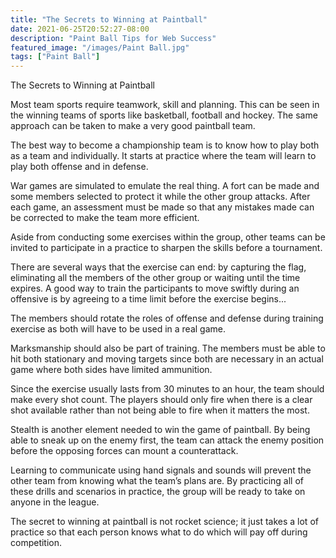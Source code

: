 ```yaml
---
title: "The Secrets to Winning at Paintball"
date: 2021-06-25T20:52:27-08:00
description: "Paint Ball Tips for Web Success"
featured_image: "/images/Paint Ball.jpg"
tags: ["Paint Ball"]
---
```


The Secrets to Winning at Paintball

Most team sports require teamwork, skill and planning. This can be seen in the winning teams of sports like basketball, football and hockey. The same approach can be taken to make a very good paintball team. 

The best way to become a championship team is to know how to play both as a team and individually. It starts at practice where the team will learn to play both offense and in defense.

War games are simulated to emulate the real thing. A fort can be made and some members selected to protect it while the other group attacks. After each game, an assessment must be made so that any mistakes made can be corrected to make the team more efficient.

Aside from conducting some exercises within the group, other teams can be invited to participate in a practice to sharpen the skills before a tournament.

 There are several ways that the exercise can end: by capturing the flag, eliminating all the members of the other group or waiting until the time expires.  A good way to train the participants to move swiftly during an offensive is by agreeing to a time limit before the exercise begins...

The members should rotate the roles of offense and defense during training exercise as both will have to be used in a real game. 

Marksmanship should also be part of training. The members must be able to hit both stationary and moving targets since both are necessary in an actual game where both sides have limited ammunition. 

Since the exercise usually lasts from 30 minutes to an hour, the team should make every shot count. The players should only fire when there is a clear shot available rather than not being able to fire when it matters the most.  

Stealth is another element needed to win the game of paintball. By being able to sneak up on the enemy first, the team can attack the enemy position before the opposing forces can mount a counterattack.

Learning to communicate using hand signals and sounds will prevent the other team from knowing what the team’s plans are. By practicing all of these drills and scenarios in practice, the group will be ready to take on anyone in the league. 

The secret to winning at paintball is not rocket science; it just takes a lot of practice so that each person knows what to do which will pay off during competition. 





